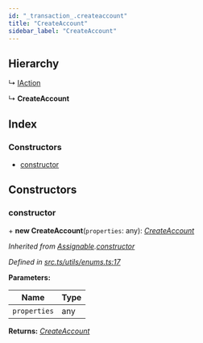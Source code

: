 ```yaml
---
id: "_transaction_.createaccount"
title: "CreateAccount"
sidebar_label: "CreateAccount"
---
```


## Hierarchy

  ↳ [IAction](_transaction_.iaction.md)

  ↳ **CreateAccount**

## Index

### Constructors

* [constructor](_transaction_.createaccount.md#constructor)

## Constructors

###  constructor

\+ **new CreateAccount**(`properties`: any): *[CreateAccount](_transaction_.createaccount.md)*

*Inherited from [Assignable](_utils_enums_.assignable.md).[constructor](_utils_enums_.assignable.md#constructor)*

*Defined in [src.ts/utils/enums.ts:17](https://github.com/nearprotocol/nearlib/blob/2987fdb/src.ts/utils/enums.ts#L17)*

**Parameters:**

Name | Type |
------ | ------ |
`properties` | any |

**Returns:** *[CreateAccount](_transaction_.createaccount.md)*
